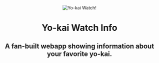 <div align="center"><img src="(https://archives.bulbagarden.net/media/upload/4/44/Pok%C3%A9mon_Gallery_Encounter_with_Shining.png)" alt="Yo-kai Watch!" align="center"></div>
<h1 align="center">Yo-kai Watch Info</h1>
<h2 align="center">A fan-built webapp showing information about your favorite yo-kai.</h3>
